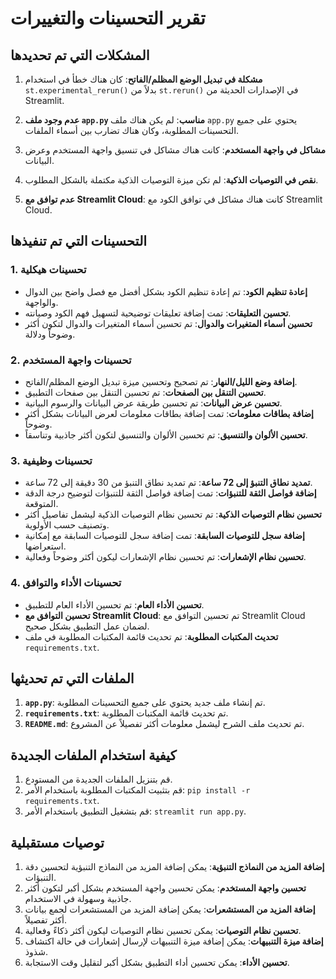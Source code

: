 # تقرير التحسينات والتغييرات

## المشكلات التي تم تحديدها

1. **مشكلة في تبديل الوضع المظلم/الفاتح**: كان هناك خطأ في استخدام `st.experimental_rerun()` بدلاً من `st.rerun()` في الإصدارات الحديثة من Streamlit.

2. **عدم وجود ملف `app.py` مناسب**: لم يكن هناك ملف `app.py` يحتوي على جميع التحسينات المطلوبة، وكان هناك تضارب بين أسماء الملفات.

3. **مشاكل في واجهة المستخدم**: كانت هناك مشاكل في تنسيق واجهة المستخدم وعرض البيانات.

4. **نقص في التوصيات الذكية**: لم تكن ميزة التوصيات الذكية مكتملة بالشكل المطلوب.

5. **عدم توافق مع Streamlit Cloud**: كانت هناك مشاكل في توافق الكود مع Streamlit Cloud.

## التحسينات التي تم تنفيذها

### 1. تحسينات هيكلية

- **إعادة تنظيم الكود**: تم إعادة تنظيم الكود بشكل أفضل مع فصل واضح بين الدوال والواجهة.
- **تحسين التعليقات**: تمت إضافة تعليقات توضيحية لتسهيل فهم الكود وصيانته.
- **تحسين أسماء المتغيرات والدوال**: تم تحسين أسماء المتغيرات والدوال لتكون أكثر وضوحاً ودلالة.

### 2. تحسينات واجهة المستخدم

- **إضافة وضع الليل/النهار**: تم تصحيح وتحسين ميزة تبديل الوضع المظلم/الفاتح.
- **تحسين التنقل بين الصفحات**: تم تحسين التنقل بين صفحات التطبيق.
- **تحسين عرض البيانات**: تم تحسين طريقة عرض البيانات والرسوم البيانية.
- **إضافة بطاقات معلومات**: تمت إضافة بطاقات معلومات لعرض البيانات بشكل أكثر وضوحاً.
- **تحسين الألوان والتنسيق**: تم تحسين الألوان والتنسيق لتكون أكثر جاذبية وتناسقاً.

### 3. تحسينات وظيفية

- **تمديد نطاق التنبؤ إلى 72 ساعة**: تم تمديد نطاق التنبؤ من 30 دقيقة إلى 72 ساعة.
- **إضافة فواصل الثقة للتنبؤات**: تمت إضافة فواصل الثقة للتنبؤات لتوضيح درجة الدقة المتوقعة.
- **تحسين نظام التوصيات الذكية**: تم تحسين نظام التوصيات الذكية ليشمل تفاصيل أكثر وتصنيف حسب الأولوية.
- **إضافة سجل للتوصيات السابقة**: تمت إضافة سجل للتوصيات السابقة مع إمكانية استعراضها.
- **تحسين نظام الإشعارات**: تم تحسين نظام الإشعارات ليكون أكثر وضوحاً وفعالية.

### 4. تحسينات الأداء والتوافق

- **تحسين الأداء العام**: تم تحسين الأداء العام للتطبيق.
- **تحسين التوافق مع Streamlit Cloud**: تم تحسين التوافق مع Streamlit Cloud لضمان عمل التطبيق بشكل صحيح.
- **تحديث المكتبات المطلوبة**: تم تحديث قائمة المكتبات المطلوبة في ملف `requirements.txt`.

## الملفات التي تم تحديثها

1. **`app.py`**: تم إنشاء ملف جديد يحتوي على جميع التحسينات المطلوبة.
2. **`requirements.txt`**: تم تحديث قائمة المكتبات المطلوبة.
3. **`README.md`**: تم تحديث ملف الشرح ليشمل معلومات أكثر تفصيلاً عن المشروع.

## كيفية استخدام الملفات الجديدة

1. قم بتنزيل الملفات الجديدة من المستودع.
2. قم بتثبيت المكتبات المطلوبة باستخدام الأمر: `pip install -r requirements.txt`.
3. قم بتشغيل التطبيق باستخدام الأمر: `streamlit run app.py`.

## توصيات مستقبلية

1. **إضافة المزيد من النماذج التنبؤية**: يمكن إضافة المزيد من النماذج التنبؤية لتحسين دقة التنبؤات.
2. **تحسين واجهة المستخدم**: يمكن تحسين واجهة المستخدم بشكل أكبر لتكون أكثر جاذبية وسهولة في الاستخدام.
3. **إضافة المزيد من المستشعرات**: يمكن إضافة المزيد من المستشعرات لجمع بيانات أكثر تفصيلاً.
4. **تحسين نظام التوصيات**: يمكن تحسين نظام التوصيات ليكون أكثر ذكاءً وفعالية.
5. **إضافة ميزة التنبيهات**: يمكن إضافة ميزة التنبيهات لإرسال إشعارات في حالة اكتشاف شذوذ.
6. **تحسين الأداء**: يمكن تحسين أداء التطبيق بشكل أكبر لتقليل وقت الاستجابة.

